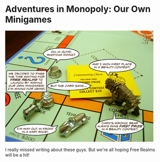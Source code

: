 # Adventures in Monopoly: Our Own Minigames

![aimminigames](../uploads/2009/04/aimminigames.jpg "aimminigames")

I really missed writing about these guys. But we're all hoping Free Realms will be a hit!


